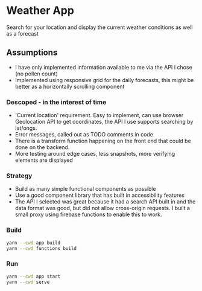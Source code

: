 # Weather App
Search for your location and display the current weather conditions as well as a forecast


## Assumptions
- I have only implemented information available to me via the API I chose (no pollen count)
- Implemented using responsive grid for the daily forecasts, this might be better as a horizontally scrolling component

### Descoped - in the interest of time
- 'Current location' requirement. Easy to implement, can use browser Geolocation API to get coordinates, the API I use supports searching by lat/ongs.
- Error messages, called out as TODO comments in code
- There is a transform function happening on the front end that could be done on the backend.
- More testing around edge cases, less snapshots, more verifying elements are displayed 

### Strategy
- Build as many simple functional components as possible
- Use a good component library that has built in accessibility features
- The API I selected was great because it had a search API built in and the data format was good, but did not allow cross-origin requests. I built a small proxy using firebase functions to enable this to work.

### Build

```sh
yarn --cwd app build
yarn --cwd functions build
```

### Run

```sh
yarn --cwd app start
yarn --cwd serve
```
